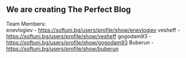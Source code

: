 We are creating The Perfect Blog<br>
----------------------------------------------------------------
Team Members:<br>
enevlogiev - https://softuni.bg/users/profile/show/enevlogiev
vesheff - https://softuni.bg/users/profile/show/vesheff
gogodam93 - https://softuni.bg/users/profile/show/gogodam93
Buberun - https://softuni.bg/users/profile/show/buberun
